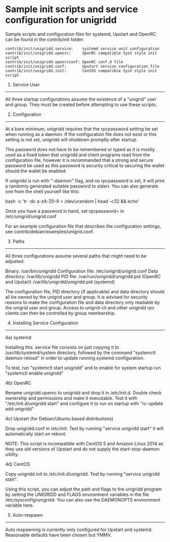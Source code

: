 Sample init scripts and service configuration for unigridd
==========================================================

Sample scripts and configuration files for systemd, Upstart and OpenRC
can be found in the contrib/init folder.

    contrib/init/unigridd.service:    systemd service unit configuration
    contrib/init/unigridd.openrc:     OpenRC compatible SysV style init script
    contrib/init/unigridd.openrcconf: OpenRC conf.d file
    contrib/init/unigridd.conf:       Upstart service configuration file
    contrib/init/unigridd.init:       CentOS compatible SysV style init script

1. Service User
---------------------------------

All three startup configurations assume the existence of a "unigrid" user
and group.  They must be created before attempting to use these scripts.

2. Configuration
---------------------------------

At a bare minimum, unigridd requires that the rpcpassword setting be set
when running as a daemon.  If the configuration file does not exist or this
setting is not set, unigridd will shutdown promptly after startup.

This password does not have to be remembered or typed as it is mostly used
as a fixed token that unigridd and client programs read from the configuration
file, however it is recommended that a strong and secure password be used
as this password is security critical to securing the wallet should the
wallet be enabled.

If unigridd is run with "-daemon" flag, and no rpcpassword is set, it will
print a randomly generated suitable password to stderr.  You can also
generate one from the shell yourself like this:

bash -c 'tr -dc a-zA-Z0-9 < /dev/urandom | head -c32 && echo'

Once you have a password in hand, set rpcpassword= in /etc/unigrid/unigrid.conf

For an example configuration file that describes the configuration settings,
see contrib/debian/examples/unigrid.conf.

3. Paths
---------------------------------

All three configurations assume several paths that might need to be adjusted.

Binary:              /usr/bin/unigridd
Configuration file:  /etc/unigrid/unigrid.conf
Data directory:      /var/lib/unigridd
PID file:            /var/run/unigridd/unigridd.pid (OpenRC and Upstart)
                     /var/lib/unigridd/unigridd.pid (systemd)

The configuration file, PID directory (if applicable) and data directory
should all be owned by the unigrid user and group.  It is advised for security
reasons to make the configuration file and data directory only readable by the
unigrid user and group.  Access to unigrid-cli and other unigridd rpc clients
can then be controlled by group membership.

4. Installing Service Configuration
-----------------------------------

4a) systemd

Installing this .service file consists on just copying it to
/usr/lib/systemd/system directory, followed by the command
"systemctl daemon-reload" in order to update running systemd configuration.

To test, run "systemctl start unigridd" and to enable for system startup run
"systemctl enable unigridd"

4b) OpenRC

Rename unigridd.openrc to unigridd and drop it in /etc/init.d.  Double
check ownership and permissions and make it executable.  Test it with
"/etc/init.d/unigridd start" and configure it to run on startup with
"rc-update add unigridd"

4c) Upstart (for Debian/Ubuntu based distributions)

Drop unigridd.conf in /etc/init.  Test by running "service unigridd start"
it will automatically start on reboot.

NOTE: This script is incompatible with CentOS 5 and Amazon Linux 2014 as they
use old versions of Upstart and do not supply the start-stop-daemon uitility.

4d) CentOS

Copy unigridd.init to /etc/init.d/unigridd. Test by running "service unigridd start".

Using this script, you can adjust the path and flags to the unigridd program by
setting the UNIGRIDD and FLAGS environment variables in the file
/etc/sysconfig/unigridd. You can also use the DAEMONOPTS environment variable here.

5. Auto-respawn
-----------------------------------

Auto respawning is currently only configured for Upstart and systemd.
Reasonable defaults have been chosen but YMMV.
